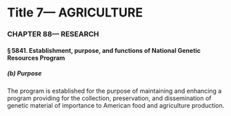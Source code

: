 
# Title 7— AGRICULTURE
### CHAPTER 88— RESEARCH
#### § 5841. Establishment, purpose, and functions of National Genetic Resources Program
##### (b) Purpose

The program is established for the purpose of maintaining and enhancing a program providing for the collection, preservation, and dissemination of genetic material of importance to American food and agriculture production.
